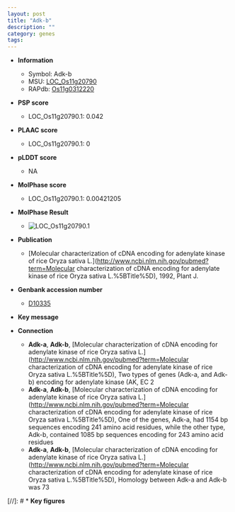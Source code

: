 ```yaml
---
layout: post
title: "Adk-b"
description: ""
category: genes
tags: 
---
```


* **Information**  
    + Symbol: Adk-b  
    + MSU: [LOC_Os11g20790](http://rice.plantbiology.msu.edu/cgi-bin/ORF_infopage.cgi?orf=LOC_Os11g20790)  
    + RAPdb: [Os11g0312220](http://rapdb.dna.affrc.go.jp/viewer/gbrowse_details/irgsp1?name=Os11g0312220)  

* **PSP score**  
    + LOC_Os11g20790.1: 0.042 

* **PLAAC score**  
    + LOC_Os11g20790.1: 0 

* **pLDDT score**
    + NA


* **MolPhase score**
    + LOC_Os11g20790.1: 0.00421205

* **MolPhase Result**
    + ![LOC_Os11g20790.1](https://304243504.github.io/Pictures/LOC_Os11g/LOC_Os11g20790.1.png)

* **Publication**  
    + [Molecular characterization of cDNA encoding for adenylate kinase of rice Oryza sativa L.](http://www.ncbi.nlm.nih.gov/pubmed?term=Molecular characterization of cDNA encoding for adenylate kinase of rice Oryza sativa L.%5BTitle%5D), 1992, Plant J.

* **Genbank accession number**  
    + [D10335](http://www.ncbi.nlm.nih.gov/nuccore/D10335)

* **Key message**  

* **Connection**  
    + __Adk-a__, __Adk-b__, [Molecular characterization of cDNA encoding for adenylate kinase of rice Oryza sativa L.](http://www.ncbi.nlm.nih.gov/pubmed?term=Molecular characterization of cDNA encoding for adenylate kinase of rice Oryza sativa L.%5BTitle%5D), Two types of genes (Adk-a, and Adk-b) encoding for adenylate kinase (AK, EC 2
    + __Adk-a__, __Adk-b__, [Molecular characterization of cDNA encoding for adenylate kinase of rice Oryza sativa L.](http://www.ncbi.nlm.nih.gov/pubmed?term=Molecular characterization of cDNA encoding for adenylate kinase of rice Oryza sativa L.%5BTitle%5D), One of the genes, Adk-a, had 1154 bp sequences encoding 241 amino acid residues, while the other type, Adk-b, contained 1085 bp sequences encoding for 243 amino acid residues
    + __Adk-a__, __Adk-b__, [Molecular characterization of cDNA encoding for adenylate kinase of rice Oryza sativa L.](http://www.ncbi.nlm.nih.gov/pubmed?term=Molecular characterization of cDNA encoding for adenylate kinase of rice Oryza sativa L.%5BTitle%5D), Homology between Adk-a and Adk-b was 73

[//]: # * **Key figures**  


